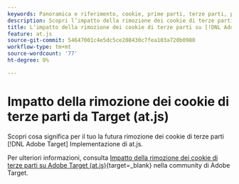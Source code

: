 ```yaml
---
keywords: Panoramica e riferimento, cookie, prime parti, terze parti, prime parti, terze parti, prime parti, terze parti, terze parti, prime parti, prime parti, terze parti, at.js
description: Scopri l’impatto della rimozione dei cookie di terze parti su [!DNL Adobe Target] (at.js)
title: L’impatto della rimozione dei cookie di terze parti su [!DNL Adobe Target] (at.js)
feature: at.js
source-git-commit: 54647001c4e5dc5ce208430c7fea103a720b0980
workflow-type: tm+mt
source-wordcount: '77'
ht-degree: 0%

---
```


# Impatto della rimozione dei cookie di terze parti da Target (at.js)

Scopri cosa significa per il tuo la futura rimozione dei cookie di terze parti [!DNL Adobe Target] Implementazione di at.js.

Per ulteriori informazioni, consulta [Impatto della rimozione dei cookie di terze parti su Adobe Target (at.js)](https://experienceleaguecommunities.adobe.com/t5/adobe-target-blogs/the-impact-of-third-party-cookie-deprecation-on-adobe-target-at/ba-p/661615?search=Third%20Party%20Cookie%20Deprecation){target=_blank} nella community di Adobe Target.